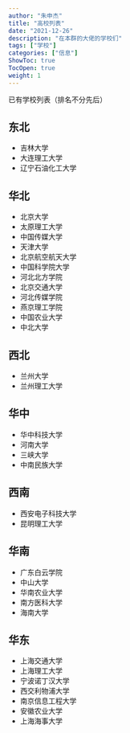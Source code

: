 ```yaml
---
author: "朱申杰"
title: "高校列表"
date: "2021-12-26"
description: "在本群的大佬的学校们"
tags: ["学校"]
categories: ["信息"]
ShowToc: true
TocOpen: true
weight: 1
---
```


已有学校列表（排名不分先后）

<!--more-->

## 东北

- 吉林大学
- 大连理工大学
- 辽宁石油化工大学

## 华北

- 北京大学
- 太原理工大学
- 中国传媒大学
- 天津大学
- 北京航空航天大学
- 中国科学院大学
- 河北北方学院
- 北京交通大学
- 河北传媒学院
- 燕京理工学院
- 中国农业大学
- 中北大学

## 西北

- 兰州大学
- 兰州理工大学

## 华中

- 华中科技大学
- 河南大学
- 三峡大学
- 中南民族大学

## 西南

- 西安电子科技大学
- 昆明理工大学

## 华南

- 广东白云学院
- 中山大学
- 华南农业大学
- 南方医科大学
- 海南大学

## 华东

- 上海交通大学
- 上海理工大学
- 宁波诺丁汉大学
- 西交利物浦大学
- 南京信息工程大学
- 安徽农业大学
- 上海海事大学
